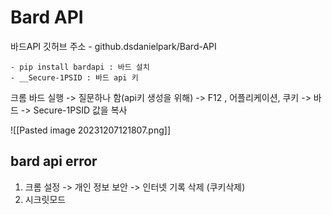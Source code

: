 # Bard API

바드API 깃허브 주소 - github.dsdanielpark/Bard-API

```
- pip install bardapi : 바드 설치
- __Secure-1PSID : 바드 api 키
```

크롬 바드 실행 -> 질문하나 함(api키 생성을 위해) -> F12 , 어플리케이션, 쿠키 -> 바드 -> Secure-1PSID 값을 복사

![[Pasted image 20231207121807.png]]

## bard api error

1. 크롬 설정 -> 개인 정보 보안 -> 인터넷 기록 삭제 (쿠키삭제)
2. 시크릿모드
